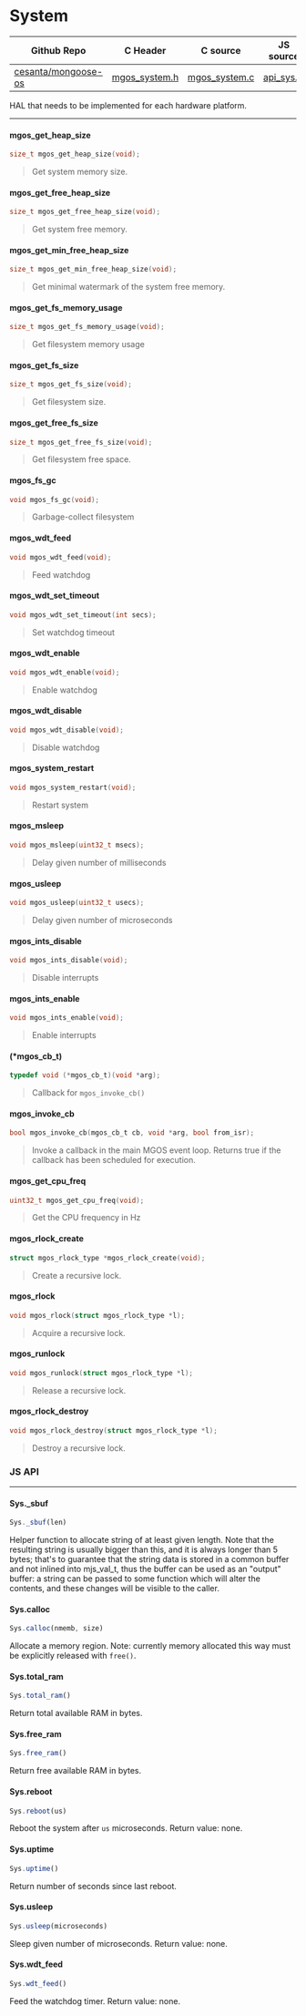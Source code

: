 # System
| Github Repo | C Header | C source  | JS source |
| ----------- | -------- | --------  | ----------------- |
| [cesanta/mongoose-os](https://github.com/cesanta/mongoose-os) | [mgos_system.h](https://github.com/cesanta/mongoose-os/tree/master/fw/include/mgos_system.h) | [mgos_system.c](https://github.com/cesanta/mongoose-os/tree/master/fw/src/mgos_system.c)  | [api_sys.js](http://github.com/mongoose-os-libs/mjs/tree/master/fs/api_sys.js)         |


HAL that needs to be implemented for each hardware platform.
 

 ----- 
#### mgos_get_heap_size

```c
size_t mgos_get_heap_size(void);
```
>  Get system memory size. 
#### mgos_get_free_heap_size

```c
size_t mgos_get_free_heap_size(void);
```
>  Get system free memory. 
#### mgos_get_min_free_heap_size

```c
size_t mgos_get_min_free_heap_size(void);
```
>  Get minimal watermark of the system free memory. 
#### mgos_get_fs_memory_usage

```c
size_t mgos_get_fs_memory_usage(void);
```
>  Get filesystem memory usage 
#### mgos_get_fs_size

```c
size_t mgos_get_fs_size(void);
```
>  Get filesystem size. 
#### mgos_get_free_fs_size

```c
size_t mgos_get_free_fs_size(void);
```
>  Get filesystem free space. 
#### mgos_fs_gc

```c
void mgos_fs_gc(void);
```
>  Garbage-collect filesystem 
#### mgos_wdt_feed

```c
void mgos_wdt_feed(void);
```
>  Feed watchdog 
#### mgos_wdt_set_timeout

```c
void mgos_wdt_set_timeout(int secs);
```
>  Set watchdog timeout
#### mgos_wdt_enable

```c
void mgos_wdt_enable(void);
```
>  Enable watchdog 
#### mgos_wdt_disable

```c
void mgos_wdt_disable(void);
```
>  Disable watchdog 
#### mgos_system_restart

```c
void mgos_system_restart(void);
```
>  Restart system 
#### mgos_msleep

```c
void mgos_msleep(uint32_t msecs);
```
>  Delay given number of milliseconds 
#### mgos_usleep

```c
void mgos_usleep(uint32_t usecs);
```
>  Delay given number of microseconds 
#### mgos_ints_disable

```c
void mgos_ints_disable(void);
```
>  Disable interrupts 
#### mgos_ints_enable

```c
void mgos_ints_enable(void);
```
>  Enable interrupts 
#### (*mgos_cb_t)

```c
typedef void (*mgos_cb_t)(void *arg);
```
>  Callback for `mgos_invoke_cb()` 
#### mgos_invoke_cb

```c
bool mgos_invoke_cb(mgos_cb_t cb, void *arg, bool from_isr);
```
> 
> Invoke a callback in the main MGOS event loop.
> Returns true if the callback has been scheduled for execution.
>  
#### mgos_get_cpu_freq

```c
uint32_t mgos_get_cpu_freq(void);
```
>  Get the CPU frequency in Hz 
#### mgos_rlock_create

```c
struct mgos_rlock_type *mgos_rlock_create(void);
```
>  Create a recursive lock. 
#### mgos_rlock

```c
void mgos_rlock(struct mgos_rlock_type *l);
```
>  Acquire a recursive lock. 
#### mgos_runlock

```c
void mgos_runlock(struct mgos_rlock_type *l);
```
>  Release a recursive lock. 
#### mgos_rlock_destroy

```c
void mgos_rlock_destroy(struct mgos_rlock_type *l);
```
>  Destroy a recursive lock. 

### JS API

 --- 
#### Sys._sbuf

```javascript
Sys._sbuf(len)
```
Helper function to allocate string of at least given length. Note that
the resulting string is usually bigger than this, and it is always
longer than 5 bytes; that's to guarantee that the string data is stored in
a common buffer and not inlined into mjs_val_t, thus the buffer can be
used as an "output" buffer: a string can be passed to some function which
will alter the contents, and these changes will be visible to the caller.
#### Sys.calloc

```javascript
Sys.calloc(nmemb, size)
```
Allocate a memory region.
Note: currently memory allocated this way must be explicitly released with
`free()`.
#### Sys.total_ram

```javascript
Sys.total_ram()
```
Return total available RAM in bytes.
#### Sys.free_ram

```javascript
Sys.free_ram()
```
Return free available RAM in bytes.
#### Sys.reboot

```javascript
Sys.reboot(us)
```
Reboot the system after `us` microseconds. Return value: none.
#### Sys.uptime

```javascript
Sys.uptime()
```
Return number of seconds since last reboot.
#### Sys.usleep

```javascript
Sys.usleep(microseconds)
```
Sleep given number of microseconds.
Return value: none.
#### Sys.wdt_feed

```javascript
Sys.wdt_feed()
```
Feed the watchdog timer.
Return value: none.
